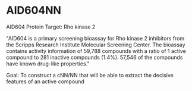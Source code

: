 # AID604NN


AID604 Protein Target: Rho kinase 2

"AID604 is a primary screening bioassay for Rho kinase 2 inhibitors from the Scripps Research Institute Molecular Screening Center. The bioassay contains activity information of 59,788 compounds with a ratio of 1 active compound to 281 inactive compounds (1.4%). 57,546 of the compounds have known drug-like properties."

Goal: To construct a cNN/NN that will be able to extract the decisive features of an active compound
